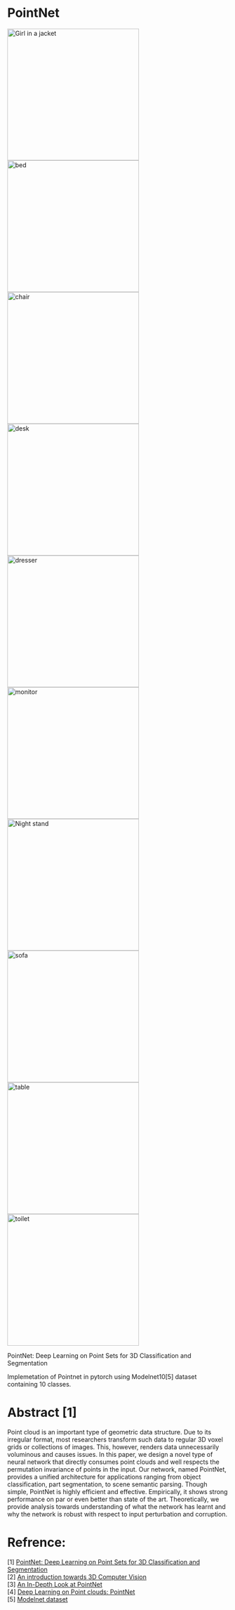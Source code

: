 # PointNet

<!--- ![alt-text-1](https://github.com/Manojkl/Point_net/blob/main/data_gif/bathtub.gif "title-1") ![alt-text-2](https://github.com/Manojkl/Point_net/blob/main/data_gif/bed.gif "title-2") -->

<p float="left">
  <img src="https://github.com/Manojkl/Point_net/blob/main/data_gif/bathtub.gif " width="300" alt="Girl in a jacket" title="bathtub"/>
  <img src="https://github.com/Manojkl/Point_net/blob/main/data_gif/bed.gif " width="300" title="bed"/> 
  <img src="https://github.com/Manojkl/Point_net/blob/main/data_gif/chair.gif " width="300" title="chair"/>
  <img src="https://github.com/Manojkl/Point_net/blob/main/data_gif/desk.gif " width="300" title="desk"/>
  <img src="https://github.com/Manojkl/Point_net/blob/main/data_gif/dresser.gif " width="300" title="dresser"/>
  <img src="https://github.com/Manojkl/Point_net/blob/main/data_gif/monitor.gif " width="300" title="monitor"/>
  <img src="https://github.com/Manojkl/Point_net/blob/main/data_gif/night_stand.gif " width="300" title="Night stand"/>
  <img src="https://github.com/Manojkl/Point_net/blob/main/data_gif/sofa.gif " width="300" title="sofa"/>
  <img src="https://github.com/Manojkl/Point_net/blob/main/data_gif/table.gif " width="300" title="table"/>
  <img src="https://github.com/Manojkl/Point_net/blob/main/data_gif/toilet.gif " width="300" title="toilet"/>
</p>

PointNet: Deep Learning on Point Sets for 3D Classification and Segmentation

Implemetation of Pointnet in pytorch using Modelnet10[5] dataset containing 10 classes. 

# Abstract [1]

Point cloud is an important type of geometric data structure. Due to its irregular format, most researchers transform such data to regular 3D voxel grids or collections of images. This, however, renders data unnecessarily voluminous and causes issues. In this paper, we design a novel type of neural network that directly consumes point clouds and well respects the permutation invariance of points in the input. Our network, named PointNet, provides a unified architecture for applications ranging from object classification, part segmentation, to scene semantic parsing. Though simple, PointNet is highly efficient and effective. Empirically, it shows strong performance on par or even better than state of the art. Theoretically, we provide analysis towards understanding of what the network has learnt and why the network is robust with respect to input perturbation and corruption.

# Refrence:
[1] [PointNet: Deep Learning on Point Sets for 3D Classification and Segmentation](https://arxiv.org/abs/1612.00593) <br>
[2] [An introduction towards 3D Computer Vision](https://medium.com/@jianshi_94445/an-introduction-towards-3d-computer-vision-71be8ce11956) <br> 
[3] [An In-Depth Look at PointNet](https://medium.com/@luis_gonzales/an-in-depth-look-at-pointnet-111d7efdaa1a) <br>
[4] [Deep Learning on Point clouds: PointNet](https://towardsdatascience.com/deep-learning-on-point-clouds-implementing-pointnet-in-google-colab-1fd65cd3a263) <br>
[5] [Modelnet dataset](https://modelnet.cs.princeton.edu/)
